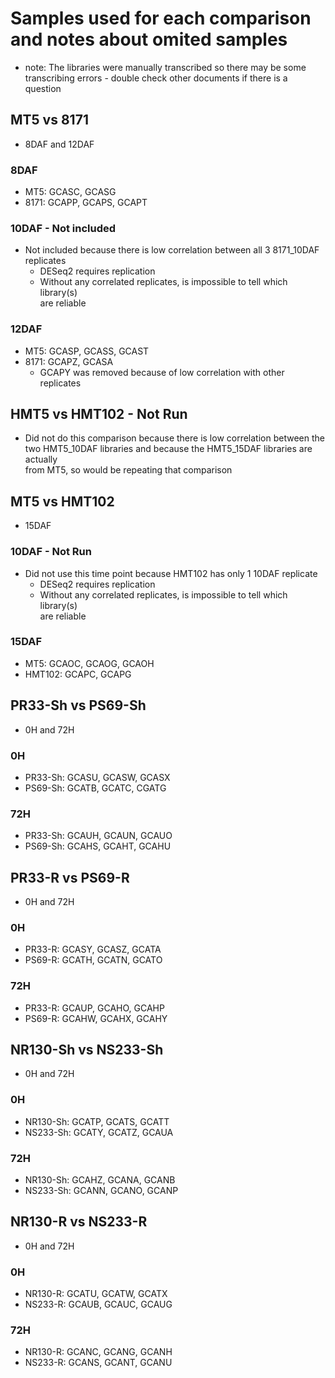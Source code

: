 # Samples used for each comparison and notes about omited samples
* note: The libraries were manually transcribed so there may be some \
transcribing errors - double check other documents if there is a question

## MT5 vs 8171
* 8DAF and 12DAF
### 8DAF
* MT5: GCASC, GCASG
* 8171: GCAPP, GCAPS, GCAPT
### 10DAF - Not included
* Not included because there is low correlation between all 3 8171_10DAF \
replicates
  * DESeq2 requires replication
  * Without any correlated replicates, is impossible to tell which library(s) \
are reliable
### 12DAF
* MT5: GCASP, GCASS, GCAST
* 8171: GCAPZ, GCASA
  * GCAPY was removed because of low correlation with other replicates

## HMT5 vs HMT102 - Not Run
* Did not do this comparison because there is low correlation between the \
two HMT5_10DAF libraries and because the HMT5_15DAF libraries are actually \
from MT5, so would be repeating that comparison

## MT5 vs HMT102
* 15DAF
### 10DAF - Not Run
* Did not use this time point because HMT102 has only 1 10DAF replicate
  * DESeq2 requires replication
  * Without any correlated replicates, is impossible to tell which library(s) \
are reliable
### 15DAF
* MT5: GCAOC, GCAOG, GCAOH
* HMT102: GCAPC, GCAPG

## PR33-Sh vs PS69-Sh
* 0H and 72H
### 0H
* PR33-Sh: GCASU, GCASW, GCASX
* PS69-Sh: GCATB, GCATC, CGATG
### 72H
* PR33-Sh: GCAUH, GCAUN, GCAUO
* PS69-Sh: GCAHS, GCAHT, GCAHU

## PR33-R vs PS69-R
* 0H and 72H
### 0H
* PR33-R: GCASY, GCASZ, GCATA
* PS69-R: GCATH, GCATN, GCATO
### 72H
* PR33-R: GCAUP, GCAHO, GCAHP
* PS69-R: GCAHW, GCAHX, GCAHY

## NR130-Sh vs NS233-Sh
* 0H and 72H
### 0H
* NR130-Sh: GCATP, GCATS, GCATT
* NS233-Sh: GCATY, GCATZ, GCAUA
### 72H
* NR130-Sh: GCAHZ, GCANA, GCANB
* NS233-Sh: GCANN, GCANO, GCANP

## NR130-R vs NS233-R
* 0H and 72H
### 0H
* NR130-R: GCATU, GCATW, GCATX
* NS233-R: GCAUB, GCAUC, GCAUG
### 72H
* NR130-R: GCANC, GCANG, GCANH 
* NS233-R: GCANS, GCANT, GCANU

